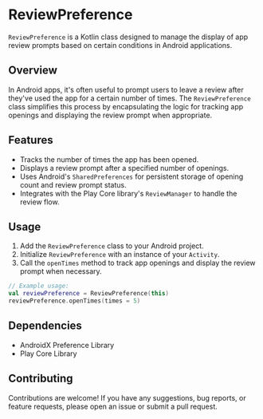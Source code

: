 # ReviewPreference

`ReviewPreference` is a Kotlin class designed to manage the display of app review prompts based on certain conditions in Android applications.

## Overview

In Android apps, it's often useful to prompt users to leave a review after they've used the app for a certain number of times. The `ReviewPreference` class simplifies this process by encapsulating the logic for tracking app openings and displaying the review prompt when appropriate.

## Features

- Tracks the number of times the app has been opened.
- Displays a review prompt after a specified number of openings.
- Uses Android's `SharedPreferences` for persistent storage of opening count and review prompt status.
- Integrates with the Play Core library's `ReviewManager` to handle the review flow.

## Usage

1. Add the `ReviewPreference` class to your Android project.
2. Initialize `ReviewPreference` with an instance of your `Activity`.
3. Call the `openTimes` method to track app openings and display the review prompt when necessary.

```kotlin
// Example usage:
val reviewPreference = ReviewPreference(this)
reviewPreference.openTimes(times = 5)
```

## Dependencies
- AndroidX Preference Library
- Play Core Library

## Contributing

Contributions are welcome! If you have any suggestions, bug reports, or feature requests, please open an issue or submit a pull request.
